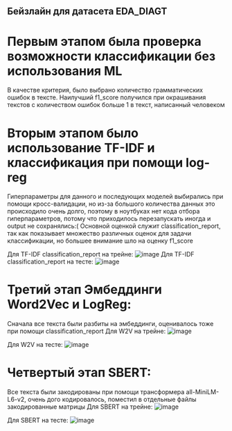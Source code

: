 ## Бейзлайн для датасета EDA_DIAGT

# Первым этапом была проверка возможности классификации без использования ML
В качестве критерия, было выбрано количество грамматических ошибок в тексте.
Наилучший f1_score получился при окрашивания текстов с количеством ошибок больше 1 в текст, написанный человеком

# Вторым этапом было использование  TF-IDF и классификация при помощи log-reg
Гиперпараметры для данного и последующих моделей выбирались при помощи кросс-валидации, но из-за большого количества данных это происходило очень долго, поэтому в ноутбуках нет кода отбора гиперпараметров, потому что приходилось перезапускать иногда и output не сохранялись:( Основной оценкой служит classification_report, так как показывает множество различных оценок для задачи классификации, но большее внимание шло на оценку f1_score

Для TF-IDF classification_report на трейне:
![image](https://github.com/user-attachments/assets/5f454b2d-b525-44b7-ae1a-e1335c91ffab)
Для TF-IDF classification_report на тесте:
![image](https://github.com/user-attachments/assets/a98f7f30-26de-4155-91ec-4f96181223e0)


# Третий этап Эмбеддинги Word2Vec и LogReg:
Сначала все текста были разбиты на эмбеддинги, оценивалось тоже при помощи classification_report
Для W2V на трейне:
![image](https://github.com/user-attachments/assets/06bc80fe-a70e-4eee-a283-2843b4f50783)

Для W2V на тесте:
![image](https://github.com/user-attachments/assets/b8e58b7a-41e3-4448-90d7-e217e2572093)

# Четвертый этап SBERT:
Все текста были закодированы при помощи трансформера all-MiniLM-L6-v2, очень дого кодировалось, поместил в отдельные файлы закодированные матрицы
Для SBERT на трейне:
![image](https://github.com/user-attachments/assets/84f2a9a0-f7c4-41ee-9389-9ead688c9772)

Для SBERT на тесте:
![image](https://github.com/user-attachments/assets/d8a62422-bc3c-4b60-8afe-027ef7008f9c)


